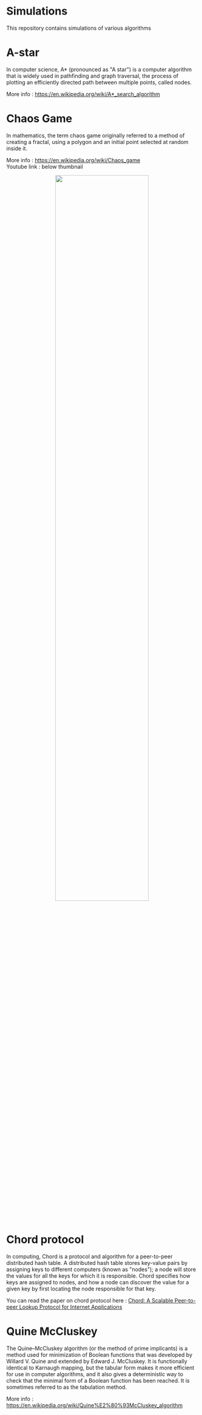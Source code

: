 # Simulations
This repository contains simulations of various algorithms 

# A-star 
In computer science, A* (pronounced as "A star") is a computer algorithm that is widely used in pathfinding and graph traversal, the process of plotting an efficiently directed path between multiple points, called nodes.

More info : https://en.wikipedia.org/wiki/A*_search_algorithm

# Chaos Game
In mathematics, the term chaos game originally referred to a method of creating a fractal, using a polygon and an initial point selected at random inside it. 

More info :  https://en.wikipedia.org/wiki/Chaos_game <br>
Youtube link : below thumbnail
<p align="center">
  <a href="https://www.youtube.com/watch?v=xAdveCc689k"><img width="70%" height ="70%" src="https://user-images.githubusercontent.com/8913742/34451221-ee1d669e-ed45-11e7-889c-2ad55e50fb0b.png"></a>
  <br><br>
  
</p>

# Chord protocol
In computing, Chord is a protocol and algorithm for a peer-to-peer distributed hash table. A distributed hash table stores key-value pairs by assigning keys to different computers (known as "nodes"); a node will store the values for all the keys for which it is responsible. Chord specifies how keys are assigned to nodes, and how a node can discover the value for a given key by first locating the node responsible for that key.

You can read the paper on chord protocol here : [Chord: A Scalable Peer-to-peer Lookup Protocol
for Internet Applications
](https://pdos.csail.mit.edu/papers/ton:chord/paper-ton.pdf)

# Quine McCluskey

The Quine–McCluskey algorithm (or the method of prime implicants) is a method used for minimization of Boolean functions that was developed by Willard V. Quine and extended by Edward J. McCluskey. It is functionally identical to Karnaugh mapping, but the tabular form makes it more efficient for use in computer algorithms, and it also gives a deterministic way to check that the minimal form of a Boolean function has been reached. It is sometimes referred to as the tabulation method.

More info : https://en.wikipedia.org/wiki/Quine%E2%80%93McCluskey_algorithm
